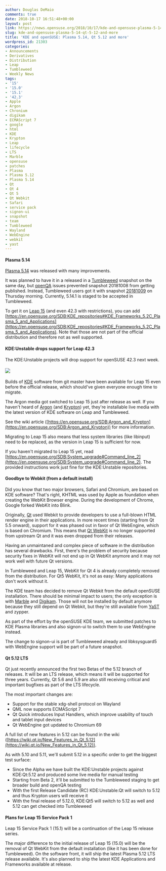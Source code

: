 ```yaml
---
author: Douglas DeMaio
comments: true
date: 2018-10-17 16:51:48+00:00
layout: post
link: https://news.opensuse.org/2018/10/17/kde-and-opensuse-plasma-5-14-qt-5-12-and-more/
slug: kde-and-opensuse-plasma-5-14-qt-5-12-and-more
title: 'KDE and openSUSE: Plasma 5.14, Qt 5.12 and more'
wordpress_id: 21303
categories:
- Announcements
- Derivatives
- Distribution
- Leap
- Tumbleweed
- Weekly News
tags:
- '15'
- '15.0'
- '15.1'
- '42.3'
- Apple
- Argon
- Chronium
- digikam
- ECMAScript 7
- google
- html
- KDE
- Krypton
- Leap
- lifecycle
- LTS
- Marble
- opensuse
- patches
- Plasma
- Plasma 5.12
- Plasma 5.14
- Qt
- Qt 4
- Qt 5
- Qt Webkit
- Safari
- service pack
- signon-ui
- snapshot
- team
- Tumbleweed
- Wayland
- WebEngine
- webkit
- yast
---
```


#### Plasma 5.14


[Plasma 5.14](https://www.kde.org/announcements/plasma-5.14.0.php) was released with many improvements.

It was planned to have it in a released in a [Tumbleweed](https://software.opensuse.org/distributions/tumbleweed) snapshot on the same day, but [openQA](http://open.qa) issues prevented snapshot 20181008 from getting published. Instead, Tumbleweed users got it with snapshot [20181009](https://lists.opensuse.org/opensuse-factory/2018-10/msg00153.html) on Thursday morning. Currently, 5.14.1 is staged to be accepted in Tumbleweed.

To get it on [Leap 15](https://en.opensuse.org/Portal:15.0) (and even 42.3 with restrictions), you can add [https://en.opensuse.org/SDB:KDE_repositories#KDE_Frameworks_5.2C_Plasma_5_and_Applications](https://en.opensuse.org/SDB:KDE_repositories#KDE_Frameworks_5.2C_Plasma_5_and_Applications). Note that those are not part of the official distribution and therefore not as well supported.


#### KDE:Unstable drops support for Leap 42.3


The KDE:Unstable projects will drop support for openSUSE 42.3 next week.


#### ![](/wp-content/uploads/2018/10/gekko.png)


Builds of [KDE](https://www.kde.org) software from git master have been available for Leap 15 even before the official release, which should've given everyone enough time to migrate.

The Argon media got switched to Leap 15 just after release as well. If you haven't heard of [Argon](https://en.opensuse.org/SDB:Argon_and_Krypton) (and [Krypton](https://en.opensuse.org/SDB:Argon_and_Krypton)) yet, they're installable live media with the latest version of KDE software on Leap and Tumbleweed.

See the wiki article ([https://en.opensuse.org/SDB:Argon_and_Krypton](https://en.opensuse.org/SDB:Argon_and_Krypton)) for more information.

Migrating to Leap 15 also means that less system libraries (like libinput) need to be replaced, as the version in Leap 15 is sufficient for now.

If you haven't migrated to Leap 15 yet, read [https://en.opensuse.org/SDB:System_upgrade#Command_line_2](https://en.opensuse.org/SDB:System_upgrade#Command_line_2). The provided instructions work just fine for the KDE:Unstable repositories.


#### Goodbye to Webkit (from a default install)


Did you know that two major browsers, Safari and Chromium, are based on KDE software? That's right, KHTML was used by Apple as foundation when creating the WebKit Browser engine. During the development of Chrome, Google forked WebKit into Blink.<!-- more -->

Originally, [Qt](https://www.qt.io) used Webkit to provide developers to use a full-blown HTML render engine in their applications. In more recent times (starting from Qt 5.5 onward), support for it was phased out in favor of Qt WebEngine, which is based on Chromium. This means that [Qt WebKit](https://wiki.qt.io/Qt_WebKit) is no longer supported from upstream Qt and it was even dropped from their releases.

Having an unmaintaned and complex piece of software in the distribution has several drawbacks. First, there's the problem of security because security fixes in WebKit will not end up in Qt WebKit anymore and it may not work well with future Qt versions.

In Tumbleweed and Leap 15, WebKit for Qt 4 is already completely removed from the distribution. For Qt5 WebKit, it's not as easy: Many applications don't work without it.

The KDE team has decided to remove Qt Webkit from the default openSUSE installation. There should be minimal impact to users; the only exception is with [Marble](https://marble.kde.org) and [Digikam](https://www.digikam.org). Those will not be installed by default anymore because they still depend on Qt Webkit, but they're still available from [YaST](http://yast.opensuse.org) and zypper.

As part of the effort by the openSUSE KDE team, we submitted patches to KDE Plasma libraries and also signon-ui to switch them to use WebEngine instead.

The change to signon-ui is part of Tumbleweed already and libksysguard5 with WebEngine support will be part of a future snapshot.


#### Qt 5.12 LTS


Qt just recently announced the first two Betas of the 5.12 branch of releases. It will be an LTS release, which means it will be supported for three years. Currently, Qt 5.6 and 5.9 are also still receiving critical and important bugfixes as part of the LTS lifecycle.

The most important changes are:
- Support for the stable xdg-shell protocol on Wayland
- QML now supports ECMAScript 7
- Qt Quick introduces Input Handlers, which improve usability of touch and tablet input devices
- Qt WebEngine got updated to Chromium 69

A full list of new features in 5.12 can be found in the wiki ([https://wiki.qt.io/New_Features_in_Qt_5.12](https://wiki.qt.io/New_Features_in_Qt_5.12)).

As with 5.10 and 5.11, we'll submit 5.12 in a specific order to get the biggest test surface:
- Since the Alpha we have built the KDE:Unstable projects against KDE:Qt:5.12 and produced some live media for manual testing
- Starting from Beta 2, it'll be submitted to the Tumbleweed staging to get broader build and openQA testing
- With the first Release Candidate (RC) KDE:Unstable:Qt will switch to 5.12 and thus Krypton users will receive it
- With the final release of 5.12.0, KDE:Qt5 will switch to 5.12 as well and 5.12 can get checked into Tumbleweed


#### Plans for Leap 15 Service Pack 1


Leap 15 Service Pack 1 (15.1) will be a continuation of the Leap 15 release series.

The major difference to the initial release of Leap 15 (15.0) will be the removal of Qt WebKit from the default installation (like it has been done for Tumbleweed). On the software front, it will ship the latest Plasma 5.12 LTS release available. It's also planned to ship the latest KDE Applications and Frameworks available at release.
